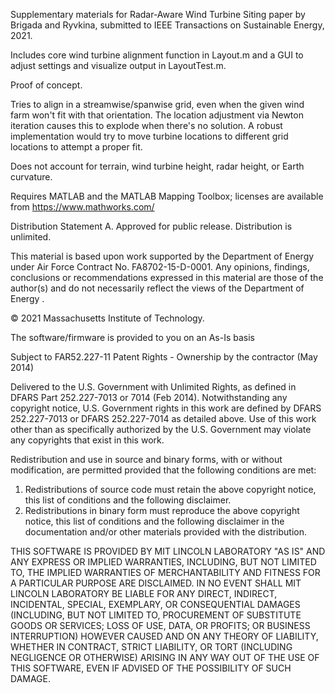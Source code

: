 Supplementary materials for Radar-Aware Wind Turbine Siting paper by Brigada and
Ryvkina, submitted to IEEE Transactions on Sustainable Energy, 2021.

Includes core wind turbine alignment function in Layout.m and a GUI to adjust
settings and visualize output in LayoutTest.m.

Proof of concept.

Tries to align in a streamwise/spanwise grid, even when the given wind farm
won't fit with that orientation.  The location adjustment via Newton iteration
causes this to explode when there's no solution.  A robust implementation
would try to move turbine locations to different grid locations to attempt a
proper fit.

Does not account for terrain, wind turbine height, radar height, or Earth
curvature.

Requires MATLAB and the MATLAB Mapping Toolbox; licenses are available from
https://www.mathworks.com/

Distribution Statement A.  Approved for public release.  Distribution is
unlimited.

This material is based upon work supported by the Department of Energy under
Air Force Contract No. FA8702-15-D-0001. Any opinions, findings, conclusions
or recommendations expressed in this material are those of the author(s) and
do not necessarily reflect the views of the Department of Energy .

© 2021 Massachusetts Institute of Technology.

The software/firmware is provided to you on an As-Is basis

Subject to FAR52.227-11 Patent Rights - Ownership by the contractor (May 2014)

Delivered to the U.S. Government with Unlimited Rights, as defined in DFARS
Part 252.227-7013 or 7014 (Feb 2014). Notwithstanding any copyright notice,
U.S. Government rights in this work are defined by DFARS 252.227-7013 or DFARS
252.227-7014 as detailed above. Use of this work other than as specifically
authorized by the U.S. Government may violate any copyrights that exist in
this work.

Redistribution and use in source and binary forms, with or without modification,
are permitted provided that the following conditions are met:

1. Redistributions of source code must retain the above copyright notice, this
   list of conditions and the following disclaimer.
2. Redistributions in binary form must reproduce the above copyright notice,
   this list of conditions and the following disclaimer in the documentation
   and/or other materials provided with the distribution.

THIS SOFTWARE IS PROVIDED BY MIT LINCOLN LABORATORY "AS IS" AND ANY EXPRESS OR
IMPLIED WARRANTIES, INCLUDING, BUT NOT LIMITED TO, THE IMPLIED WARRANTIES OF
MERCHANTABILITY AND FITNESS FOR A PARTICULAR PURPOSE ARE DISCLAIMED. IN NO EVENT
SHALL MIT LINCOLN LABORATORY BE LIABLE FOR ANY DIRECT, INDIRECT, INCIDENTAL,
SPECIAL, EXEMPLARY, OR CONSEQUENTIAL DAMAGES (INCLUDING, BUT NOT LIMITED TO,
PROCUREMENT OF SUBSTITUTE GOODS OR SERVICES; LOSS OF USE, DATA, OR PROFITS; OR
BUSINESS INTERRUPTION) HOWEVER CAUSED AND ON ANY THEORY OF LIABILITY, WHETHER IN
CONTRACT, STRICT LIABILITY, OR TORT (INCLUDING NEGLIGENCE OR OTHERWISE) ARISING
IN ANY WAY OUT OF THE USE OF THIS SOFTWARE, EVEN IF ADVISED OF THE POSSIBILITY
OF SUCH DAMAGE.
